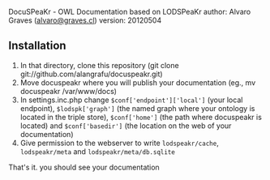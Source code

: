 DocuSPeaKr - OWL Documentation based on LODSPeaKr
author: Alvaro Graves (alvaro@graves.cl)
version: 20120504

Installation
------------

1. In that directory, clone this repository (git clone git://github.com/alangrafu/docuspeakr.git)
2. Move docuspeakr where you will publish your documentation (eg., mv docuspeakr /var/www/docs)
3. In settings.inc.php change `$conf['endpoint']['local']` (your local endpoint), `$lodspk['graph']` (the named graph where your ontology is located in the triple store), `$conf['home']` (the path where docuspeakr is located) and `$conf['basedir']` (the location on the web of your documentation)
4. Give permission to the webserver to write `lodspeakr/cache`, `lodspeakr/meta` and `lodspeakr/meta/db.sqlite`

That's it. you should see your documentation
